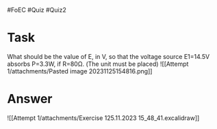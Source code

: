 #FoEC #Quiz #Quiz2

# Task
What should be the value of E, in V, so that the voltage source E1=14.5V absorbs P=3.3W, if R=80Ω. (The unit must be placed)
![[Attempt 1/attachments/Pasted image 20231125154816.png]]

# Answer
![[Attempt 1/attachments/Exercise 125.11.2023 15_48_41.excalidraw]]
